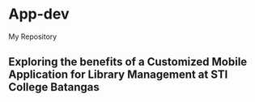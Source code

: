 # App-dev
My Repository 

Exploring the benefits of a Customized Mobile Application for Library Management at STI College Batangas 
--

